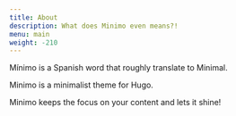 ```yaml
---
title: About
description: What does Minimo even means?!
menu: main
weight: -210
---
```


Mínimo is a Spanish word that roughly translate to Minimal.

Minimo is a minimalist theme for Hugo.

Minimo keeps the focus on your content and lets it shine!

<i class="fab fa-500px"></i>